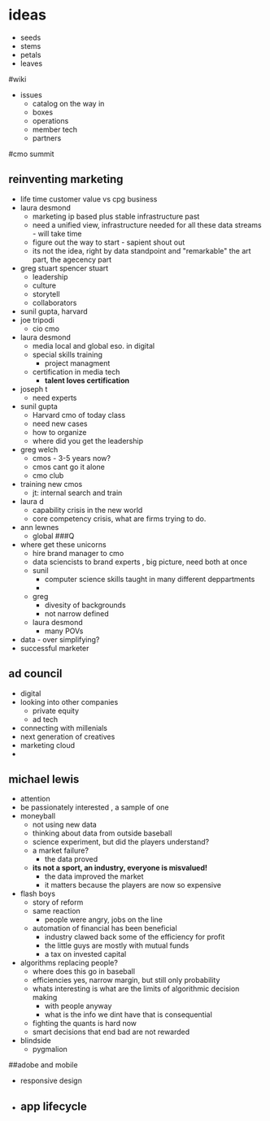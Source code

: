 # ideas 
* seeds
* stems
* petals
* leaves

#wiki
- issues
	- catalog on the way in
	- boxes
	- operations
	- member tech
	- partners

#cmo summit

## reinventing marketing
- life time customer value vs cpg business
- laura desmond
	- marketing ip based plus stable infrastructure past
	- need a unified view, infrastructure needed for all these data streams  - will take time
	- figure out the way to start - sapient shout out
	- its not the idea, right by data standpoint and "remarkable" the art part, the agecency part
- greg stuart spencer stuart
	- leadership
	- culture 
	- storytell
	- collaborators
- sunil gupta, harvard
- joe tripodi
	- cio cmo
- laura desmond
	- media local and global eso. in digital
	- special skills training
		- project managment
	- certification in media tech
		- **talent loves certification**
- joseph t 
	- need experts
- sunil gupta
	- Harvard cmo of today class 
	- need new cases
	- how to organize
	- where did you get the leadership
- greg welch
	- cmos - 3-5 years now?
	- cmos cant go it alone
	- cmo club
- training new cmos
	- jt: internal search and train
- laura d
	- capability crisis in the new world
	- core competency  crisis, what are firms trying to do.
- ann lewnes
	- global
###Q
- where get these unicorns
	- hire brand manager to cmo
	- data sciencists to brand experts , big picture, need both at once
	- sunil
		- computer science skills taught in many different deppartments
		- 
	- greg
		- divesity of backgrounds 
		- not narrow defined
	- laura desmond
		- many POVs 
- data - over simplifying?
- successful marketer

## ad council
- digital 
- looking into other companies
	- private equity
	- ad tech
- connecting with millenials
- next generation of creatives
- marketing cloud
- 

## michael lewis
-  attention
-  be passionately interested , a sample of one
-  moneyball
	-  not using new data
	-  thinking about data from outside baseball
	-  science experiment, but did the players understand?
	-  a market failure?
		-  the data proved
	- **its not a sport, an industry, everyone is misvalued!**
		- the data improved the market
		- it matters because the players are now so expensive
- flash boys
	- story of reform
	- same reaction
		- people were angry, jobs on the line
	- automation of financial has been beneficial
		- industry clawed back some of the efficiency for profit
		- the little guys are mostly with mutual funds
		- a tax on invested capital
- algorithms replacing people?
	- where does this go in baseball
	- efficiencies yes,  narrow margin, but still only probability
	- whats interesting is what are the limits of algorithmic decision making
		- with people anyway
		- what is the info we dint have that is consequential
	- fighting the quants is hard now
	- smart decisions that end bad are not rewarded
- blindside
	- pygmalion

##adobe and mobile
- responsive design
-  app lifecycle
	-  

